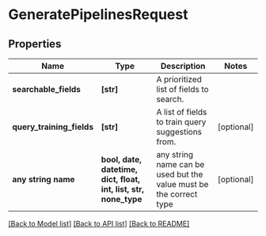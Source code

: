 # GeneratePipelinesRequest


## Properties
Name | Type | Description | Notes
------------ | ------------- | ------------- | -------------
**searchable_fields** | **[str]** | A prioritized list of fields to search. | 
**query_training_fields** | **[str]** | A list of fields to train query suggestions from. | [optional] 
**any string name** | **bool, date, datetime, dict, float, int, list, str, none_type** | any string name can be used but the value must be the correct type | [optional]

[[Back to Model list]](../README.md#documentation-for-models) [[Back to API list]](../README.md#documentation-for-api-endpoints) [[Back to README]](../README.md)



